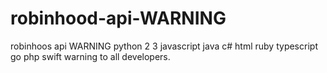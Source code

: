# robinhood-api-WARNING
robinhoos api WARNING
python 2 3
javascript 
java 
c# 
html 
ruby 
typescript 
go 
php 
swift
warning to all developers.
